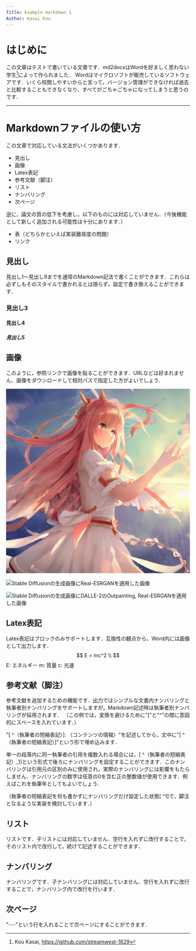 ```yaml
---
Title: Example markdown 1
Author: Kasai Kou
---
```


# はじめに
[^Kasai]: Kou Kasai, https://github.com/streamwest-1629

この文章はテストで書いている文章です．md2docxはWordを好ましく思わない学生[^Kasai]によって作られました．
Wordはマイクロソフトが販売しているソフトウェアです．いくら校閲しやすいからと言って，バージョン管理ができなければ過去と比較することもできなくなり，すべてがごちゃごちゃになってしまうと思うのです．

---

# Markdownファイルの使い方
この文章で対応している文法がいくつかあります．

- 見出し
- 画像
- Latex表記
- 参考文献（脚注）
- リスト
- ナンバリング
- 次ページ

逆に，論文の質の低下を考慮し，以下のものには対応していません．（今後機能として新しく追加される可能性は十分にあります．）

- 表（どちらかといえば実装難易度の問題）
- リンク

## 見出し
見出し1～見出し9までを通常のMarkdown記法で書くことができます．これらは必ずしもそのスタイルで書かれるとは限らず，設定で書き換えることができます．

### 見出し3
#### 見出し4
##### 見出し5

## 画像
このように，参照リンクで画像を貼ることができます．URLなどは好まれません．画像をダウンロードして相対パスで指定した方がよいでしょう．

![Stable Diffusionを用いて生成した画像](./image-1.png)

![Stable Diffusionの生成画像にReal-ESRGANを適用した画像](./image-2.png)

![Stable Diffusionの生成画像にDALLE-2のOutpainting, Real-ESRGANを適用した画像](./image-3.png)

## Latex表記
Latex表記はブロックのみサポートします．互換性の観点から，Word内には画像として出力します．
$$
E = mc^2 \\
$$
E: エネルギー m: 質量 c: 光速

## 参考文献（脚注）
参考文献を追加するための機能です．出力ではシンプルな文書内ナンバリングと執筆者別ナンバリングをサポートしますが，Markdown記述時は執筆者別ナンバリングが採用されます．
（この例では，変換を避けるために"["と"^"の間に意図的にスペースを入れています．）

"[ ^（執筆者の短縮表記）]: （コンテンツの情報）"を記述してから，文中に"[ ^（執筆者の短縮表記）]"という形で埋め込みます．

単一の段落内に同一執筆者の引用を複数入れる場合には，[ ^（執筆者の短縮表記）_1]という形式で後ろにナンバリングを設定することができます．このナンバリングは引用元の区別のみに使用され，実際のナンバリングには影響をもたらしません．ナンバリングの数字は任意の0を含む正の整数値が使用できます．例えばこれを執筆年としてもよいでしょう．

（執筆者の短縮表記を何も書かずにナンバリングだけ設定した状態[ ^1]で，脚注となるような実装を検討しています．）

## リスト
リストです．子リストには対応していません．空行を入れずに改行することで，そのリスト内で改行して，続けて記述することができます．

## ナンバリング
ナンバリングです．子ナンバリングには対応していません．空行を入れずに改行することで，ナンバリング内で改行を行います．

## 次ページ
"---"という行を入れることで次ページにすることができます．
